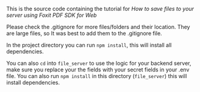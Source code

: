 This is the source code containing the tutorial for *How to save files to your server using Foxit PDF SDK for Web* 

Please check the .gitignore for more files/folders and their location.
They are large files, so It was best to add them to the .gitignore file.

In the project directory you can run `npm install`, this will install all dependencies.

You can also `cd` into `file_server` to use the logic for your backend server, make sure you replace your the fields with your secret fields in your .env file. You can also run `npm install` in this directory (`file_server`) this will install dependencies.
